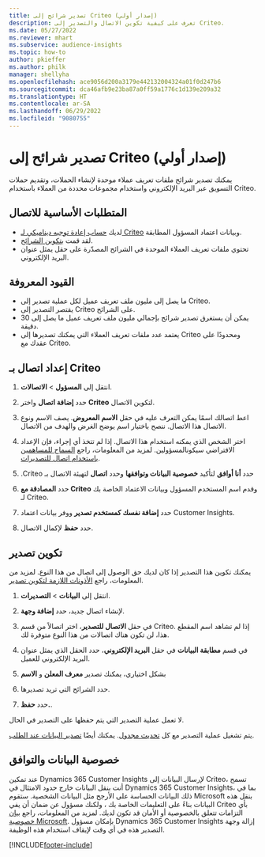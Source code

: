 ```yaml
---
title: تصدير شرائح إلى Criteo (إصدار أولي)
description: تعرف على كيفية تكوين الاتصال والتصدير إلى Criteo.
ms.date: 05/27/2022
ms.reviewer: mhart
ms.subservice: audience-insights
ms.topic: how-to
author: pkieffer
ms.author: philk
manager: shellyha
ms.openlocfilehash: ace9056d200a3179e442132004324a01f0d247b6
ms.sourcegitcommit: dca46afb9e23ba87a0ff59a1776c1d139e209a32
ms.translationtype: HT
ms.contentlocale: ar-SA
ms.lasthandoff: 06/29/2022
ms.locfileid: "9080755"
---
```

# <a name="export-segments-to-criteo-preview"></a>تصدير شرائح إلى Criteo (إصدار أولي)

يمكنك تصدير شرائح ملفات تعريف عملاء موحدة لإنشاء الحملات، وتقديم حملات التسويق عبر البريد الإلكتروني واستخدام مجموعات محددة من العملاء باستخدام Criteo.

## <a name="prerequisites-for-connection"></a>المتطلبات الأساسية للاتصال

-   لديك [حساب إعادة توجيه ديناميكي لـ Criteo](https://www.criteo.com/login/) وبيانات اعتماد المسؤول المطابقة.
-   لقد قمت [بتكوين الشرائح](segments.md).
-   تحتوي ملفات تعريف العملاء الموحدة في الشرائح المصدّرة على حقل يمثل عنوان البريد الإلكتروني.

## <a name="known-limitations"></a>القيود المعروفة

- ما يصل إلى مليون ملف تعريف عميل لكل عملية تصدير إلى Criteo.
- يقتصر التصدير إلى Criteo على الشرائح.
- يمكن أن يستغرق تصدير شرائح بإجمالي مليون ملف تعريف عميل ما يصل إلى 30 دقيقة. 
- يعتمد عدد ملفات تعريف العملاء التي يمكنك تصديرها إلى Criteo ومحدودًا على عقدك مع Criteo.

## <a name="set-up-connection-to-criteo"></a>إعداد اتصال بـ Criteo

1. انتقل إلى **المسؤول** > **الاتصالات**.

1. حدد **إضافة اتصال** واختر **Criteo** لتكوين الاتصال.

1. اعط اتصالك اسمًا يمكن التعرف عليه في حقل **الاسم المعروض**. يصف الاسم ونوع الاتصال هذا الاتصال. ننصح باختيار اسم يوضح الغرض والهدف من الاتصال.

1. اختر الشخص الذي يمكنه استخدام هذا الاتصال. إذا لم تتخذ أي إجراء، فإن الإعداد الافتراضي سيكونالمسؤولين. لمزيد من المعلومات، راجع [السماح للمساهمين باستخدام اتصال للتصديرات](connections.md#allow-contributors-to-use-a-connection-for-exports).

1. حدد **أنا أوافق** لتأكيد **خصوصية البيانات وتوافقها‬‏‫** وحدد **اتصال** لتهيئة الاتصال بـ Criteo.

1. حدد **المصادقة مع Criteo** وقدم اسم المستخدم المسؤول وبيانات الاعتماد الخاصة بك لـ Criteo. 

1. حدد **إضافة نفسك كمستخدم تصدير** ووفر بيانات اعتماد Customer Insights.

1. حدد **حفظ** لإكمال الاتصال.

## <a name="configure-an-export"></a>تكوين تصدير

يمكنك تكوين هذا التصدير إذا كان لديك حق الوصول إلى اتصال من هذا النوع. لمزيد من المعلومات، راجع [الأذونات اللازمة لتكوين تصدير](export-destinations.md#set-up-a-new-export).

1. انتقل إلى **البيانات** > **التصديرات**.

1. لإنشاء اتصال جديد، حدد **إضافة وجهة**.

1. في حقل **الاتصال للتصدير**، اختر اتصالاً من قسم Criteo. إذا لم تشاهد اسم المقطع هذا، لن تكون هناك اتصالات من هذا النوع متوفرة لك. 

1. في قسم **مطابقة البيانات** في حقل **البريد الإلكتروني**، حدد الحقل الذي يمثل عنوان البريد الإلكتروني للعميل. 

1. بشكل اختياري، يمكنك تصدير **معرف المعلن** و **الاسم**

1. حدد الشرائح التي تريد تصديرها. 

1. حدد **حفظ.**.

لا تعمل عملية التصدير التي يتم حفظها على التصدير في الحال.

يتم تشغيل عملية التصدير مع كل [تحديث مجدول](system.md#schedule-tab). يمكنك أيضًا [تصدير البيانات عند الطلب](export-destinations.md#run-exports-on-demand). 

## <a name="data-privacy-and-compliance"></a>خصوصية البيانات والتوافق

عند تمكين Dynamics 365 Customer Insights لإرسال البيانات إلى Criteo، تسمح أنت بنقل البيانات خارج حدود الامتثال في Dynamics 365 Customer Insights، بما في ذلك البيانات الحساسة على الأرجح مثل البيانات الشخصية. ستقوم Microsoft بنقل هذه البيانات بناءً على التعليمات الخاصة بك ، ولكنك مسؤول عن ضمان أن يفي Criteo بأي التزامات تتعلق بالخصوصية أو الأمان قد تكون لديك. لمزيد من المعلومات، راجع [بيان خصوصية Microsoft](https://go.microsoft.com/fwlink/?linkid=396732).
بإمكان مسؤول Dynamics 365 Customer Insights إزالة وجهة التصدير هذه في أي وقت لإيقاف استخدام هذه الوظيفة.


[!INCLUDE[footer-include](includes/footer-banner.md)]
